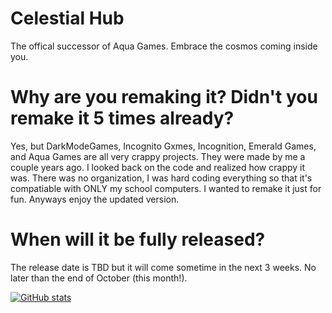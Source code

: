 # Celestial Hub
The offical successor of Aqua Games. Embrace the cosmos coming inside you.

# Why are you remaking it? Didn't you remake it 5 times already?
Yes, but DarkModeGames, Incognito Gxmes, Incognition, Emerald Games, and Aqua Games are all very crappy projects. They were made by me a couple years ago. I looked back on the code and realized how crappy it was. There was no organization, I was hard coding everything so that it's compatiable with ONLY my school computers. I wanted to remake it just for fun. Anyways enjoy the updated version.

# When will it be fully released?
The release date is TBD but it will come sometime in the next 3 weeks. No later than the end of October (this month!).


[![GitHub stats](https://github-readme-stats.vercel.app/api?username=3101neighborhoodcz)](https://github.com/anuraghazra/github-readme-stats)

